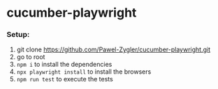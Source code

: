 # cucumber-playwright

### Setup:

1. git clone https://github.com/Pawel-Zygler/cucumber-playwright.git
2. go to root
3. `npm i` to install the dependencies
4. `npx playwright install` to install the browsers
5. `npm run test` to execute the tests
